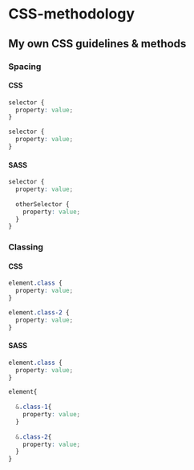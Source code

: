 # CSS-methodology
My own CSS guidelines &amp; methods
--- 

### Spacing 
#### CSS
```css
selector {
  property: value;
}

selector {
  property: value;
}
```
#### SASS
```css
selector {
  property: value;
  
  otherSelector {
    property: value;
  }
}
```

### Classing
#### CSS 
```css
element.class {
  property: value;
}

element.class-2 {
  property: value;
}
```

#### SASS
```css
element.class {
  property: value;
}

element{
  
  &.class-1{
    property: value;
  }
  
  &.class-2{
    property: value;
  }
}
```
